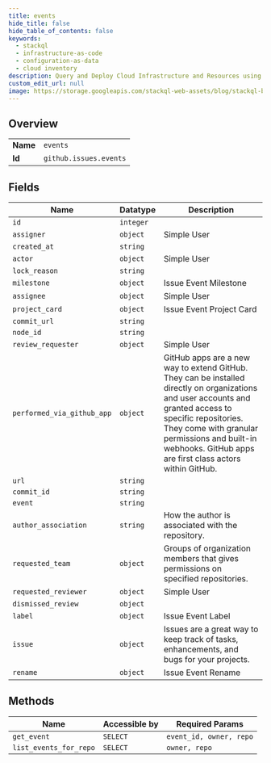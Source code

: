 ```yaml
---
title: events
hide_title: false
hide_table_of_contents: false
keywords:
  - stackql
  - infrastructure-as-code
  - configuration-as-data
  - cloud inventory
description: Query and Deploy Cloud Infrastructure and Resources using SQL
custom_edit_url: null
image: https://storage.googleapis.com/stackql-web-assets/blog/stackql-blog-post-featured-image.png
---
```

  
    

## Overview
<table><tbody>
<tr><td><b>Name</b></td><td><code>events</code></td></tr>
<tr><td><b>Id</b></td><td><code>github.issues.events</code></td></tr>
</tbody></table>

## Fields
| Name | Datatype | Description |
| ---- | -------- | ----------- |
| `id` | `integer` |  |
| `assigner` | `object` | Simple User |
| `created_at` | `string` |  |
| `actor` | `object` | Simple User |
| `lock_reason` | `string` |  |
| `milestone` | `object` | Issue Event Milestone |
| `assignee` | `object` | Simple User |
| `project_card` | `object` | Issue Event Project Card |
| `commit_url` | `string` |  |
| `node_id` | `string` |  |
| `review_requester` | `object` | Simple User |
| `performed_via_github_app` | `object` | GitHub apps are a new way to extend GitHub. They can be installed directly on organizations and user accounts and granted access to specific repositories. They come with granular permissions and built-in webhooks. GitHub apps are first class actors within GitHub. |
| `url` | `string` |  |
| `commit_id` | `string` |  |
| `event` | `string` |  |
| `author_association` | `string` | How the author is associated with the repository. |
| `requested_team` | `object` | Groups of organization members that gives permissions on specified repositories. |
| `requested_reviewer` | `object` | Simple User |
| `dismissed_review` | `object` |  |
| `label` | `object` | Issue Event Label |
| `issue` | `object` | Issues are a great way to keep track of tasks, enhancements, and bugs for your projects. |
| `rename` | `object` | Issue Event Rename |
## Methods
| Name | Accessible by | Required Params |
| ---- | ------------- | --------------- |
| `get_event` | `SELECT` | `event_id, owner, repo` |
| `list_events_for_repo` | `SELECT` | `owner, repo` |
